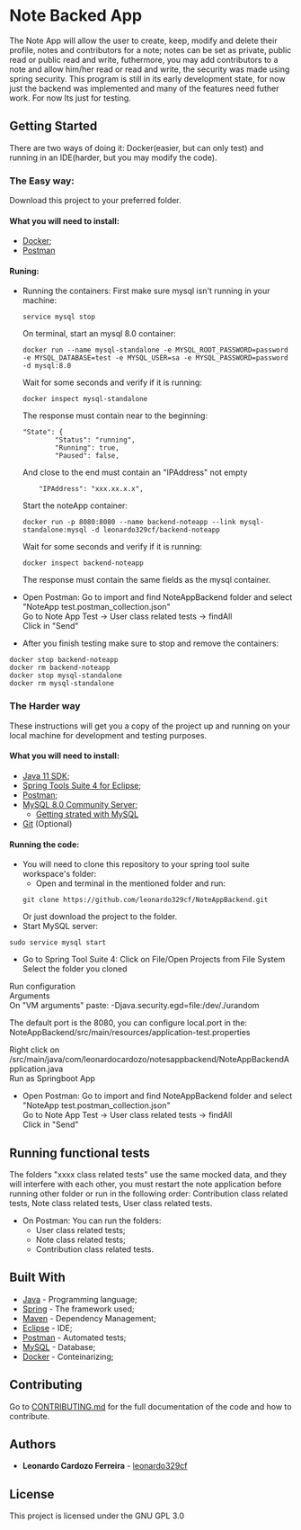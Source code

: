 # Note Backed App

The Note App will allow the user to create, keep, modify and  delete their profile, notes and contributors for a note; notes can be set as private, public read or public read and write, futhermore, you may add contributors to a note and allow him/her read or read and write, the security was made using spring security. This program is still in its early development state, for now just the backend was implemented and many of the features need futher work. For now Its just for testing.

## Getting Started
There are two ways of doing it: Docker(easier, but can only test) and running in an IDE(harder, but you may modify the code).

### The Easy way:
Download this project to your preferred folder.

#### What you will need to install:
* [Docker](https://www.docker.com/);
* [Postman](https://www.getpostman.com)

#### Runing:
* Running the containers:
	First make sure mysql isn't running in your machine:
	```
	service mysql stop
	```

	On terminal, start an mysql 8.0 container:
	```
	docker run --name mysql-standalone -e MYSQL_ROOT_PASSWORD=password -e MYSQL_DATABASE=test -e MYSQL_USER=sa -e MYSQL_PASSWORD=password -d mysql:8.0
	```

	Wait for some seconds and verify if it is running:
	```
	docker inspect mysql-standalone
	```

	The response must contain near to the beginning:  
	```
	"State": {
		    "Status": "running",
		    "Running": true,
		    "Paused": false,
	```
	And close to the end must contain an "IPAddress" not empty
	```
		"IPAddress": "xxx.xx.x.x",
	```

	Start the noteApp container:
	```
	docker run -p 8080:8080 --name backend-noteapp --link mysql-standalone:mysql -d leonardo329cf/backend-noteapp

	```
	Wait for some seconds and verify if it is running:
	```
	docker inspect backend-noteapp
	```

	The response must contain the same fields as the mysql container.


* Open Postman:
Go to import and find NoteAppBackend folder and select "NoteApp test.postman_collection.json"  
Go to Note App Test -> User class related tests -> findAll  
Click in "Send"

* After you finish testing make sure to stop and remove the containers:
```
docker stop backend-noteapp
docker rm backend-noteapp
docker stop mysql-standalone
docker rm mysql-standalone
```


### The Harder way
These instructions will get you a copy of the project up and running on your local machine for development and testing purposes.

#### What you will need to install:
* [Java 11 SDK](https://www.oracle.com/technetwork/java/javase/downloads/jdk11-downloads-5066655.html);
* [Spring Tools Suite 4 for Eclipse](https://spring.io/tools);
* [Postman](https://www.getpostman.com);
* [MySQL 8.0 Community Server](https://dev.mysql.com/downloads/);
	* [Getting strated with MySQL](https://www.mysqltutorial.org/getting-started-with-mysql/)
* [Git](https://git-scm.com/book/en/v2/Getting-Started-Installing-Git) (Optional)

#### Running the code:
* You will need to clone this repository to your spring tool suite workspace's folder:
	* Open and terminal in the mentioned folder and run:
	```
	git clone https://github.com/leonardo329cf/NoteAppBackend.git
	```
	Or just download the project to the folder.
* Start MySQL server:
```
sudo service mysql start
```

* Go to Spring Tool Suite 4:
Click on File/Open Projects from File System  
Select the folder you cloned  

Run configuration  
Arguments  
On "VM arguments" paste: -Djava.security.egd=file:/dev/./urandom  

The default port is the 8080, you can configure local.port in the:  
NoteAppBackend/src/main/resources/application-test.properties

Right click on /src/main/java/com/leonardocardozo/notesappbackend/NoteAppBackendApplication.java  
Run as Springboot App

* Open Postman:
Go to import and find NoteAppBackend folder and select "NoteApp test.postman_collection.json"  
Go to Note App Test -> User class related tests -> findAll  
Click in "Send"  


## Running functional tests

The folders "xxxx class related tests" use the same mocked data, and they will interfere with each other, you must restart the note application before running other folder or run in the following order: Contribution class related tests, Note class related tests, User class related tests.
* On Postman:
You can run the folders:  
	* User class related tests;  
	* Note class related tests;  
	* Contribution class related tests.  


## Built With

* [Java](https://www.java.com/) - Programming language;
* [Spring](https://spring.io/) - The framework used;
* [Maven](https://maven.apache.org/) - Dependency Management;
* [Eclipse](https://www.eclipse.org/) - IDE;
* [Postman](https://www.getpostman.com) - Automated tests;
* [MySQL](https://www.mysql.com/) - Database;
* [Docker](https://www.docker.com/) - Conteinarizing;


## Contributing

Go to [CONTRIBUTING.md](https://github.com/leonardo329cf/NoteAppBackend/blob/master/markdownRelated/CONTRIBUTING.md) for the full documentation of the code and how to contribute.


## Authors

* **Leonardo Cardozo Ferreira** - [leonardo329cf](https://github.com/leonardo329cf)


## License

This project is licensed under the GNU GPL 3.0
